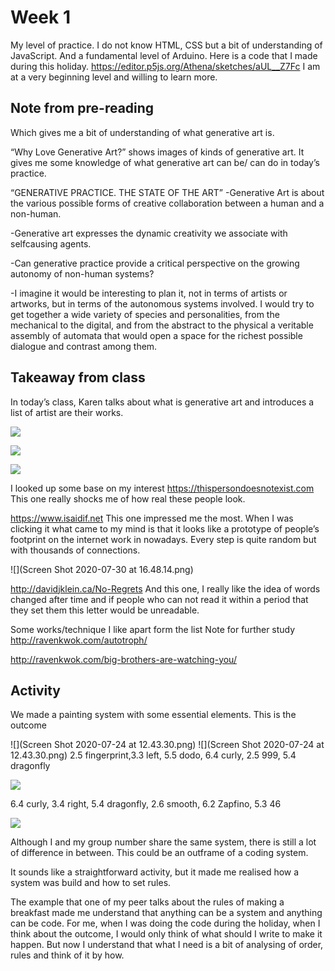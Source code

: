 # Week 1 


My level of practice. I do not know HTML, CSS but a bit of understanding of JavaScript. And a fundamental level of Arduino.
Here is a code that I made during this holiday. https://editor.p5js.org/Athena/sketches/aUL__Z7Fc
I am at a very beginning level and willing to learn more. 

## Note from pre-reading
Which gives me a bit of understanding of what generative art is.

“Why Love Generative Art?”
shows images of kinds of generative art. It gives me some knowledge of what generative art can be/ can do in today’s practice.


“GENERATIVE PRACTICE. THE STATE OF THE ART”
-Generative Art is about the various possible forms of creative collaboration between a human and a non-human.

-Generative art expresses the dynamic creativity we associate with selfcausing agents. 

-Can generative practice provide a critical perspective on the growing autonomy of non-human systems?


-I imagine it would be interesting to plan it, not in terms of artists or artworks, but in terms of the autonomous systems involved. I would try to get together a wide variety of species and personalities, from the mechanical to the digital, and from the abstract to the physical  a veritable assembly of automata that would open a space for the richest possible dialogue and contrast among them. 






## Takeaway from class

<body>In today’s class, Karen talks about what is generative art and introduces a list of artist are their works.
 
 ![](IMG_9870.jpg)
 
 ![](IMG_9871.jpg)
 
 ![](IMG_9867.jpg)
 


I looked up some base on my interest
https://thispersondoesnotexist.com
This one really shocks me of how real these people look.

https://www.isaidif.net
This one impressed me the most. When I was clicking it what came to my mind is that it looks like a prototype of people’s footprint on the internet work in nowadays. Every step is quite random but with thousands of connections.

![](Screen Shot 2020-07-30 at 16.48.14.png)

http://davidjklein.ca/No-Regrets
And this one, I really like the idea of words changed after time and if people who can not read it within a period that they set them this letter would be unreadable.

Some works/technique I like apart form the list
Note for further study
http://ravenkwok.com/autotroph/ 

http://ravenkwok.com/big-brothers-are-watching-you/




## Activity
We made a painting system with some essential elements. 
This is the outcome

![](Screen Shot 2020-07-24 at 12.43.30.png)
![](Screen Shot 2020-07-24 at 12.43.30.png)
2.5 fingerprint,3.3 left, 5.5 dodo, 6.4 curly, 2.5 999, 5.4 dragonfly

![](IMG_9868.jpg)

6.4 curly, 3.4 right, 5.4 dragonfly, 2.6 smooth, 6.2 Zapfino, 5.3 46

![](IMG_9869.jpg)

Although I and my group number share the same system, there is still a lot of difference in between. This could be an outframe of a coding system.

It sounds like a straightforward activity, but it made me realised how a system was build and how to set rules.

The example that one of my peer talks about the rules of making a breakfast made me understand that anything can be a system and anything can be code. For me, when I was doing the code during the holiday, when I think about the outcome, I would only think of what should I write to make it happen. But now I understand that what I need is a bit of analysing of order, rules and think of it by how. 



